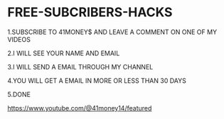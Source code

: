 # FREE-SUBCRIBERS-HACKS
1.SUBSCRIBE TO 41MONEY$ AND LEAVE A COMMENT ON ONE OF MY VIDEOS

 2.I WILL SEE YOUR NAME AND EMAIL

 3.I WILL SEND A EMAIL THROUGH MY CHANNEL 

 4.YOU WILL GET A EMAIL IN MORE OR LESS THAN 30  DAYS

 5.DONE 
 

https://www.youtube.com/@41money14/featured
